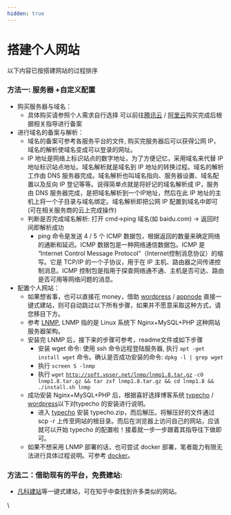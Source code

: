 ```yaml
---
hidden: true
---
```


# 搭建个人网站

以下内容已按搭建网站的过程排序

### 方法一: 服务器 +自定义配置

* 购买服务器与域名：
  * 具体购买请参照个人需求自行选择 可以前往[腾讯云](https://cloud.tencent.com/act/2022season?fromSource=gwzcw.5729214.5729214.5729214\&utm_medium=cpc\&utm_id=gwzcw.5729214.5729214.5729214\&gclid=EAIaIQobChMIqZOdq-qt9gIVsyCtBh2M4wWiEAAYASAAEgJ_l_D_BwE) / [阿里云](https://cn.aliyun.com/?utm_content=se_1010304256\&gclid=EAIaIQobChMI8tfFg-ut9gIVuiCtBh19mg53EAAYASAAEgKGFvD_BwE)购买完成后根据相关指导进行备案
* 进行域名的备案与解析：
  * 域名的备案可参考各服务平台的文件, 购买完服务器后可以获得公网 IP，域名的解析使域名变成可以登录的网址。
  * IP 地址是网络上标识站点的数字地址，为了方便记忆，采用域名来代替 IP 地址标识站点地址。域名解析就是域名到 IP 地址的转换过程。域名的解析工作由 DNS 服务器完成。域名解析也叫域名指向、服务器设置、域名配置以及反向 IP 登记等等。说得简单点就是将好记的域名解析成 IP，服务由 DNS 服务器完成，是把域名解析到一个IP地址，然后在此 IP 地址的主机上将一个子目录与域名绑定。域名解析即把公网 IP 配置到域名中即可(可在相关服务商的云上完成操作)
  * 判断是否完成域名解析: 打开 cmd->ping 域名(如 baidu.com) -> 返回时间即解析成功
    * ping 命令是发送 4 / 5 个 ICMP 数据包，根据返回的数量来确定网络的通断和延迟。ICMP 数据包是一种网络通信数据包。ICMP 是 “Internet Control Message Protocol”（Internet控制消息协议）的缩写。它是 TCP/IP 的一个子协议，用于在 IP 主机、路由器之间传递控制消息。ICMP 控制包是指用于探查网络通不通、主机是否可达、路由是否可用等网络问题的消息。
* 配置个人网站：
  * 如果想省事，也可以直接花 money，借助 [wordpress](https://wordpress.com/start/domains) / [appnode](https://www.appnode.com/) 直接一键式建站，则可自动跳过以下所有步骤，如果并不愿意采取这种方式，请您移目下方。
  * 参考 [LNMP](https://bkcat.cn/index.php/page/5/lnmp.org), LNMP 指的是 Linux 系统下 Nginx+MySQL+PHP 这种网站服务器架构。
  * 安装完 LNMP 后，接下来的步骤可参考，readme文件或如下步骤
    * 安装 wget 命令: 使用 ssh 命令远程登陆服务器, 执行 `apt -get install wget` 命令。确认是否成功安装的命令: `dpkg -l | grep wget`
    * 执行 `screen S -lnmp`
    * 执行 `wget` [`http://soft.vpser.net/lnmp/lnmp1.8.tar.gz`](http://soft.vpser.net/lnmp/lnmp1.8.tar.gz) `-cO lnmp1.8.tar.gz && tar zxf lnmp1.8.tar.gz && cd lnmp1.8 && ./install.sh lnmp`
  * 成功安装 Nginx+MySQL+PHP 后，根据喜好选择博客系统 [typecho](https://typecho.org/) / [wordpress](https://wordpress.org/)以下对typecho 的安装进行说明。
    * 进入 [typecho](https://github.com/typecho/typecho/releases/tag/v1.2.0-beta.2) 安装 typecho.zip，而后解压。将解压好的文件通过 scp -r 上传至网站的根目录。而后在浏览器上访问自己的网站，应该就可以开始 typecho 的配置啦！接着就一步一步跟着其指导往下做即可。
  * 如果不想采用 LNMP 部署的话，也可尝试 docker 部署，笔者能力有限无法进行具体过程说明。可参考 [docker](http://hub.docker/)。

### 方法二：借助现有的平台，免费建站:

* [凡科建站](https://jz.fkw.com/?_ta=9240&_kw=258240)等一键式建站，可在知乎中查找到许多类似的网站。

\
